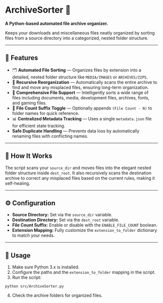 # ArchiveSorter 📂

**A Python-based automated file archive organizer.**

Keeps your downloads and miscellaneous files neatly organized by sorting files from a source directory into a categorized, nested folder structure.

---

## 🚀 Features

- 🗂️ **Automated File Sorting** — Organizes files by extension into a detailed, nested folder structure like `MEDIA/IMAGES` or `ARCHIVES/ZIPS`.
- 🔄 **Recursive Reorganization** — Automatically scans the entire archive to find and move any misplaced files, ensuring long-term organization.
- 🎵 **Comprehensive File Support** — Intelligently sorts a wide range of files including documents, media, development files, archives, fonts, and gaming files.
- 🔢 **File Count Suffix Toggle** — Optionally appends `(File Count - N)` to folder names for quick reference.
- 📊 **Centralized Metadata Tracking** — Uses a single `metadata.json` file for efficient state tracking.
- **Safe Duplicate Handling** — Prevents data loss by automatically renaming files with conflicting names.

---

## 📂 How It Works

The script scans your `source_dir` and moves files into the elegant nested folder structure inside `dest_root`. It also recursively scans the destination archive to correct any misplaced files based on the current rules, making it self-healing.

---

## ⚙️ Configuration

- **Source Directory:** Set via the `source_dir` variable.
- **Destination Directory:** Set via the `dest_root` variable.
- **File Count Suffix:** Enable or disable with the `ENABLE_FILE_COUNT` boolean.
- **Extension Mapping:** Fully customize the `extension_to_folder` dictionary to match your needs.

---

## 🧰 Usage

1. Make sure Python 3.x is installed.
2. Configure the paths and the `extension_to_folder` mapping in the script.
3. Run the script:
```
python src/ArchiveSorter.py
```
4. Check the archive folders for organized files.